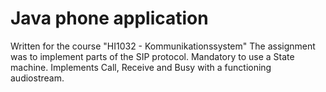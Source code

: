 # Java phone application
Written for the course "HI1032 - Kommunikationssystem"
The assignment was to implement parts of the SIP protocol.
Mandatory to use a State machine.
Implements Call, Receive and Busy with a functioning audiostream.
